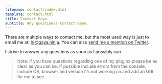 ```yaml
---
filename: contact/index.html
template: contact.html
title: Contact Gaya
subtitle: Any questions? Contact Gaya.
---
```


There are multiple ways to contact me, but the most used way is just to email me at: [hi@gaya.ninja](mailto:hi@gaya.ninja).
You can also [send me a mention on Twitter](http://twitter.com/GayaKessler).

I strive to answer any questions as soon as I possibly can.

> Note: if you have questions regarding one of my plugins please be as clear as you can be. If possible include errors
> from the console, include OS, browser and version it’s not working on and add an URL for me to see.
